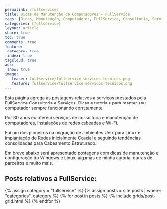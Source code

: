 ```yaml
---
permalink: /fullservice/
title: Dicas de Manutenção de Computadores - FullService
tags: [Dicas, Manutenção, Computadores, FullService, Consultoria, Serviços, Assistência, Técnica]
categories: [fullservice]
layout: article
share: true
toc: true
comments: true
feature:
 category: true
 index: true
tagcloud: true
ads:
 show: true
image:
   teaser: fullservice/fullservice-servicos-tecnicos.png
   feature: fullservice/fullservice-servicos-tecnicos.png
---
```


Esta página agrega as postagens relativos a serviços prestados pela FullService Consultoria e Serviços. Dicas e tutoriais para manter seu computador sempre funcionando corretamente.

<!--more-->

Por 30 anos eu ofereci serviços de consultoria e manutenção de computadores, instalações de redes cabeadas e Wi-Fi.

Fui um dos pioneiros na migração de ambientes Unix para Linux e implantação de Redes inicialmente Coaxial e seguindo tendências consolidadas para Cabeamento Estruturado.

Em breve abaixo será apresentado postagens com dicas de manutenção e configuração do Windows e Linux, algumas de minha autoria, outras de parceiros e muito mais.

## Posts relativos a FullService:

{% assign category = "fullservice" %}
{% assign posts = site.posts | where: "categories", category %}
{% for post in posts %}
{% include grids/post-grid.html %}
{% endfor %}
